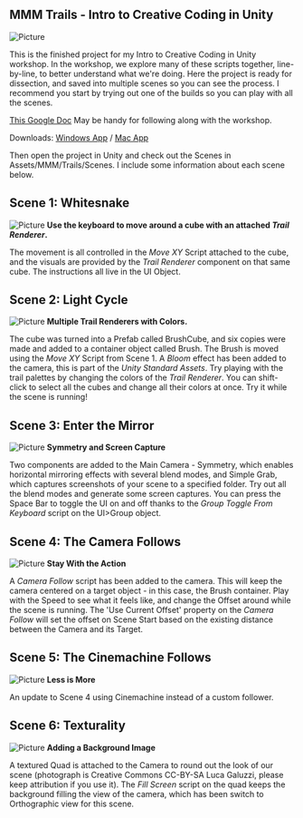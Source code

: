 ## MMM Trails - Intro to Creative Coding in Unity

![Picture](http://i.imgur.com/ptoFNcM.jpg)

This is the finished project for my Intro to Creative Coding in Unity workshop. In the workshop, we explore many of these scripts together, line-by-line, to better understand what we're doing. Here the project is ready for dissection, and saved into multiple scenes so you can see the process. I recommend you start by trying out one of the builds so you can play with all the scenes.

[This Google Doc](https://docs.google.com/document/d/1PFHpDHGMTXW40saqPOPe3QG4Guwzn2uvzkhS7Irt9aI) May be handy for following along with the workshop.

Downloads: [Windows App](https://github.com/momo-the-monster/workshop-trails/releases/download/1.0/workshop-trails-v1.0-win.zip)
 / [Mac App](https://github.com/momo-the-monster/workshop-trails/releases/download/1.0/workshop-trails-v1.0-mac.zip)

Then open the project in Unity and check out the Scenes in Assets/MMM/Trails/Scenes. I include some information about each scene below.

## Scene 1: Whitesnake
![Picture](http://i.imgur.com/3ntftcw.jpg)
**Use the keyboard to move around a cube with an attached _Trail Renderer_.**

The movement is all controlled in the *Move XY* Script attached to the cube, and the visuals are provided by the *Trail Renderer* component on that same cube. The instructions all live in the UI Object.

## Scene 2: Light Cycle
![Picture](http://i.imgur.com/tmh6pVs.jpg)
**Multiple Trail Renderers with Colors.**

The cube was turned into a Prefab called BrushCube, and six copies were made and added to a container object called Brush. The Brush is moved using the *Move XY* Script from Scene 1. A *Bloom* effect has been added to the camera, this is part of the *Unity Standard Assets*. Try playing with the trail palettes by changing the colors of the *Trail Renderer*. You can shift-click to select all the cubes and change all their colors at once. Try it while the scene is running!

## Scene 3: Enter the Mirror
![Picture](http://i.imgur.com/D9I6wHP.jpg)
**Symmetry and Screen Capture**

Two components are added to the Main Camera - Symmetry, which enables horizontal mirroring effects with several blend modes, and Simple Grab, which captures screenshots of your scene to a specified folder. Try out all the blend modes and generate some screen captures. You can press the Space Bar to toggle the UI on and off thanks to the *Group Toggle From Keyboard* script on the UI>Group object.

## Scene 4: The Camera Follows
![Picture](http://i.imgur.com/vtGDqyG.jpg)
**Stay With the Action**

A *Camera Follow* script has been added to the camera. This will keep the camera centered on a target object - in this case, the Brush container. Play with the Speed to see what it feels like, and change the Offset around while the scene is running. The 'Use Current Offset' property on the *Camera Follow* will set the offset on Scene Start based on the existing distance between the Camera and its Target.

## Scene 5: The Cinemachine Follows
![Picture](http://i.imgur.com/vtGDqyG.jpg)
**Less is More**

An update to Scene 4 using Cinemachine instead of a custom follower.

## Scene 6: Texturality
![Picture](http://i.imgur.com/3CY8lM2.jpg)
**Adding a Background Image**

A textured Quad is attached to the Camera to round out the look of our scene (photograph is Creative Commons CC-BY-SA Luca Galuzzi, please keep attribution if you use it). The *Fill Screen* script on the quad keeps the background filling the view of the camera, which has been switch to Orthographic view for this scene.
